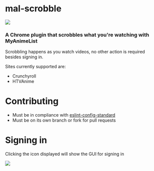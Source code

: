 # mal-scrobble
![](https://img.shields.io/github/license/mashape/apistatus.svg)

### A Chrome plugin that scrobbles what you're watching with MyAnimeList

Scrobbling happens as you watch videos, no other action is required besides signing in.

Sites currently supported are:
* Crunchyroll
* HTVAnime

# Contributing
* Must be in compliance with [eslint-config-standard](https://github.com/feross/eslint-config-standard)
* Must be on its own branch or fork for pull requests

# Signing in
Clicking the icon displayed will show the GUI for signing in

![](https://i.imgur.com/rZEKNgp.png)
